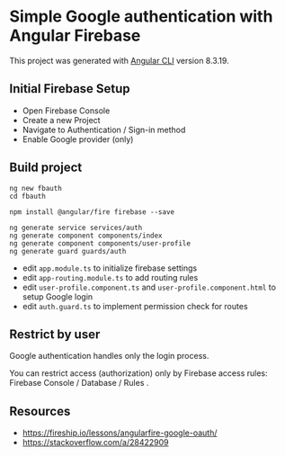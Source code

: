 # Simple Google authentication with Angular Firebase 

This project was generated with [Angular CLI](https://github.com/angular/angular-cli) version 8.3.19.

## Initial Firebase Setup

- Open Firebase Console
- Create a new Project
- Navigate to Authentication / Sign-in method
- Enable Google provider (only) 

## Build project

```
ng new fbauth
cd fbauth

npm install @angular/fire firebase --save

ng generate service services/auth
ng generate component components/index
ng generate component components/user-profile
ng generate guard guards/auth
```

- edit `app.module.ts` to initialize firebase settings
- edit `app-routing.module.ts` to add routing rules
- edit `user-profile.component.ts` and `user-profile.component.html` to setup Google login
- edit `auth.guard.ts` to implement permission check for routes

## Restrict by user

Google authentication handles only the login process.

You can restrict access (authorization) only by Firebase access rules: Firebase Console / Database / Rules . 

## Resources

- https://fireship.io/lessons/angularfire-google-oauth/
- https://stackoverflow.com/a/28422909

